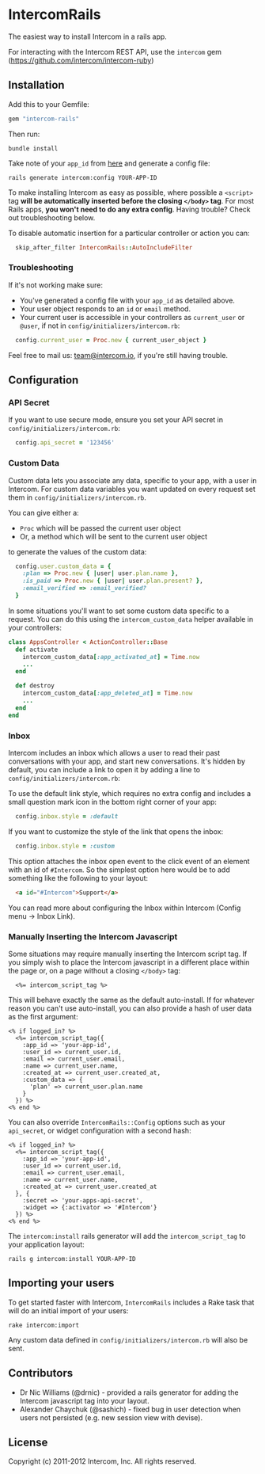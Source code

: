 # IntercomRails

The easiest way to install Intercom in a rails app.

For interacting with the Intercom REST API, use the `intercom` gem (https://github.com/intercom/intercom-ruby)

## Installation
Add this to your Gemfile:

```ruby
gem "intercom-rails"
```

Then run:

```
bundle install
```

Take note of your `app_id` from [here](https://www.intercom.io/apps/api_keys) and generate a config file:

```
rails generate intercom:config YOUR-APP-ID
```

To make installing Intercom as easy as possible, where possible a `<script>` tag **will be automatically inserted before the closing `</body>` tag**. For most Rails apps, **you won't need to do any extra config**. Having trouble? Check out troubleshooting below. 

To disable automatic insertion for a particular controller or action you can:

```ruby
  skip_after_filter IntercomRails::AutoIncludeFilter
```

### Troubleshooting
If it's not working make sure:

* You've generated a config file with your `app_id` as detailed above.
* Your user object responds to an `id` or `email` method.
* Your current user is accessible in your controllers as `current_user` or `@user`, if not in `config/initializers/intercom.rb`:

```ruby
  config.current_user = Proc.new { current_user_object }
```

Feel free to mail us: team@intercom.io, if you're still having trouble.

## Configuration

### API Secret
If you want to use secure mode, ensure you set your API secret in `config/initializers/intercom.rb`:

```ruby
  config.api_secret = '123456'
```

### Custom Data
Custom data lets you associate any data, specific to your app, with a user in Intercom. For custom data variables you want updated on every request set them in `config/initializers/intercom.rb`. 

You can give either a:

  * `Proc` which will be passed the current user object
  * Or, a method which will be sent to the current user object 
  
to generate the values of the custom data:

```ruby
  config.user.custom_data = {
    :plan => Proc.new { |user| user.plan.name },
    :is_paid => Proc.new { |user| user.plan.present? },
    :email_verified => :email_verified?
  }
```

In some situations you'll want to set some custom data specific to a request. You can do this using the `intercom_custom_data` helper available in your controllers:

```ruby
class AppsController < ActionController::Base
  def activate
    intercom_custom_data[:app_activated_at] = Time.now
    ...
  end

  def destroy
    intercom_custom_data[:app_deleted_at] = Time.now
    ...
  end
end
```

### Inbox
Intercom includes an inbox which allows a user to read their past conversations with your app, and start new conversations. It's hidden by default, you can include a link to open it by adding a line to `config/initializers/intercom.rb`:

To use the default link style, which requires no extra config and includes a small question mark icon in the bottom right corner of your app:

```ruby
  config.inbox.style = :default
```

If you want to customize the style of the link that opens the inbox:

```ruby
  config.inbox.style = :custom
```

This option attaches the inbox open event to the click event of an element with an id of `#Intercom`. So the simplest option here would be to add something like the following to your layout:

```html
  <a id="#Intercom">Support</a>
```

You can read more about configuring the Inbox within Intercom (Config menu -> Inbox Link).

### Manually Inserting the Intercom Javascript 

Some situations may require manually inserting the Intercom script tag. If you simply wish to place the Intercom javascript in a different place within the page or, on a page without a closing `</body>` tag:

```erb
  <%= intercom_script_tag %>
```

This will behave exactly the same as the default auto-install. If for whatever reason you can't use auto-install, you can also provide a hash of user data as the first argument:

```erb
<% if logged_in? %>
  <%= intercom_script_tag({
    :app_id => 'your-app-id',
    :user_id => current_user.id,
    :email => current_user.email,
    :name => current_user.name,
    :created_at => current_user.created_at,
    :custom_data => {
      'plan' => current_user.plan.name
    }
  }) %>
<% end %>
```

You can also override `IntercomRails::Config` options such as your `api_secret`, or widget configuration with a second hash:

```erb
<% if logged_in? %>
  <%= intercom_script_tag({
    :app_id => 'your-app-id',
    :user_id => current_user.id,
    :email => current_user.email,
    :name => current_user.name,
    :created_at => current_user.created_at
  }, {
    :secret => 'your-apps-api-secret',
    :widget => {:activator => '#Intercom'}
  }) %>
<% end %>
```

The `intercom:install` rails generator will add the `intercom_script_tag` to your application layout:

```
rails g intercom:install YOUR-APP-ID
```

## Importing your users
To get started faster with Intercom, `IntercomRails` includes a Rake task that will do an initial import of your users:

```
rake intercom:import
```

Any custom data defined in `config/initializers/intercom.rb` will also be sent.

## Contributors

- Dr Nic Williams (@drnic) - provided a rails generator for adding the Intercom javascript tag into your layout.
- Alexander Chaychuk (@sashich) - fixed bug in user detection when users not persisted (e.g. new session view with devise).

## License

Copyright (c) 2011-2012 Intercom, Inc.  All rights reserved.

